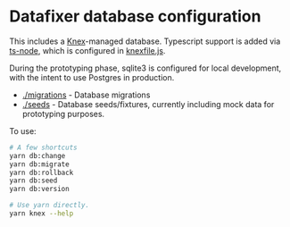 # Datafixer database configuration

This includes a [Knex](http://knexjs.org/)-managed database. Typescript support is added via [ts-node](https://github.com/TypeStrong/ts-node), which is configured in [knexfile.js](./knexfile.js).

During the prototyping phase, sqlite3 is configured for local development, with the intent to use Postgres in production.

- [./migrations](./migrations) - Database migrations
- [./seeds](./seeds) - Database seeds/fixtures, currently including mock data for prototyping purposes.

To use:

```bash
# A few shortcuts
yarn db:change
yarn db:migrate
yarn db:rollback
yarn db:seed
yarn db:version

# Use yarn directly.
yarn knex --help
```
